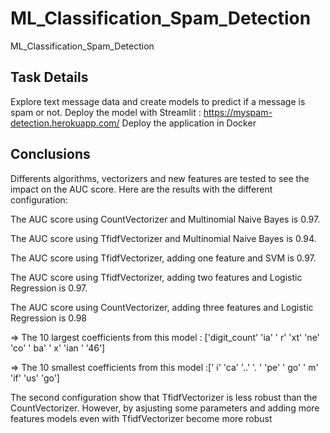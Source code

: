 # ML_Classification_Spam_Detection
ML_Classification_Spam_Detection
## Task Details 
Explore text message data and create models to predict if a message is spam or not.
Deploy the model with Streamlit : https://myspam-detection.herokuapp.com/
Deploy the application in Docker 

## Conclusions

Differents algorithms, vectorizers and new features are tested to see the impact on the AUC score. Here are the results with the different configuration:

The AUC score using CountVectorizer and Multinomial Naive Bayes is 0.97.

The AUC score using TfidfVectorizer and Multinomial Naive Bayes is 0.94.

The AUC score using TfidfVectorizer, adding one feature and SVM is 0.97.

The AUC score using TfidfVectorizer, adding two features and Logistic Regression is 0.97.

The AUC score using CountVectorizer, adding three features and Logistic Regression is 0.98

   => The 10 largest coefficients from this model : ['digit_count' 'ia' ' r' 'xt' 'ne' 'co' ' ba' ' x' 'ian ' '46']
   
   => The 10 smallest coefficients from this model :[' i' 'ca' '..' '. ' 'pe' ' go' ' m' 'if' 'us' 'go']
   
The second configuration show that TfidfVectorizer is less robust than the CountVectorizer. However, by  asjusting some parameters and adding more features models even with TfidfVectorizer become more robust
